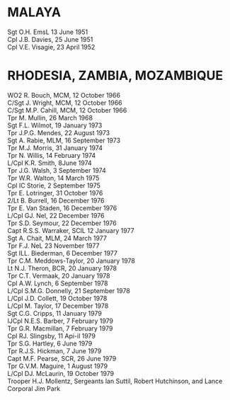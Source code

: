 # MALAYA
Sgt O.H. EmsL 13 June 1951  
Cpl J.B. Davies, 25 June 1951  
Cpl V.E. Visagie, 23 April 1952  

# RHODESIA, ZAMBIA, MOZAMBIQUE
WO2 R. Bouch, MCM, 12 October 1966  
C/Sgt J. Wright, MCM, 12 October 1966  
C/Sgt M.P. Cahill, MCM, 12 October 1966  
Tpr M. Mullin, 26 March 1968  
Sgt F.L. Wilmot, 19 January 1973  
Tpr J.P.G. Mendes, 22 August 1973  
Sgt A. Rabie, MLM, 16 September 1973  
Tpr M.J. Morris, 31 January 1974  
Tpr N. Willis, 14 February 1974  
L/Cpl K.R. Smith, 8June 1974  
Tpr J.G. Walsh, 3 September 1974  
Tpr W.R. Walton, 14 March 1975  
Cpl IC Storie, 2 September 1975  
Tpr E. Lotringer, 31 October 1976  
2/Lt B. Burrell, 16 December 1976  
Tpr E. Van Staden, 16 December 1976  
L/Cpl GJ. Nel, 22 December 1976  
Tpr S.D. Seymour, 22 December 1976  
Capt R.S.S. Warraker, SCIL 12 January 1977  
Sgt A. Chait, MLM, 24 March 1977  
Tpr F.J. NeL 23 November 1977  
Sgt ILL. Biederman, 6 December 1977  
Tpr C.M. Meddows-Taylor, 20 January 1978  
Lt N.J. Theron, BCR, 20 January 1978  
Tpr C.T. Vermaak, 20 January 1978  
Cpl A.W. Lynch, 6 September 1978  
L/Cpl S.M.G. Donnelly, 21 September 1978  
L/Cpl J.D. Collett, 19 October 1978  
L/Cpl M. Taylor, 17 December 1978  
Sgt C.G. Cripps, 11 January 1979  
IJCpl N.E.S. Barber, 7 February 1979  
Tpr G.R. Macmillan, 7 February 1979  
Cpl RJ. Slingsby, 11 Api-il 1979  
Tpr S.G. Hartley, 6 June 1979  
Tpr R.J.S. Hickman, 7 June 1979  
Capt M.F. Pearse, SCR, 26 June 1979  
Tpr G.V.M. Maguire, 1 August 1979  
L/Cpl DJ. McLaurin, 19 October 1979  
Trooper H.J. Mollentz, Sergeants lan Suttil, Robert Hutchinson, and Lance Corporal Jim Park
